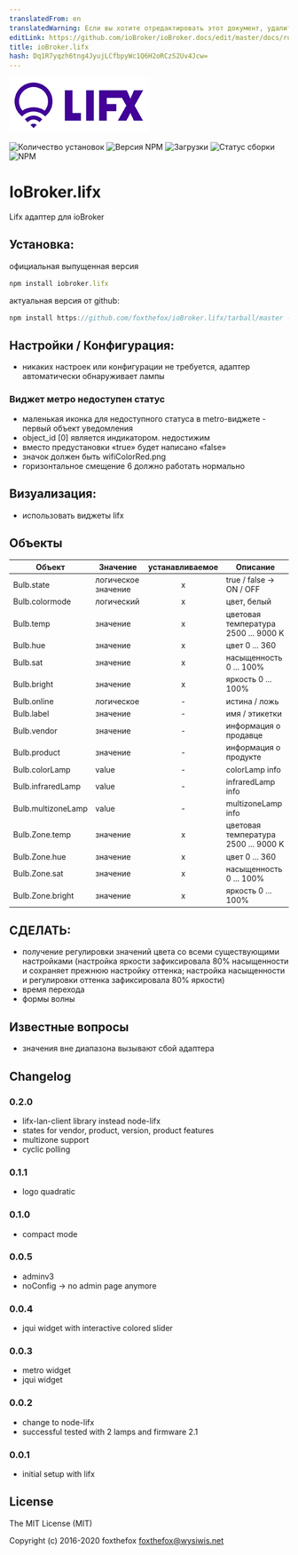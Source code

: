 ```yaml
---
translatedFrom: en
translatedWarning: Если вы хотите отредактировать этот документ, удалите поле «translationFrom», в противном случае этот документ будет снова автоматически переведен
editLink: https://github.com/ioBroker/ioBroker.docs/edit/master/docs/ru/adapterref/iobroker.lifx/README.md
title: ioBroker.lifx
hash: Dq1R7yqzh6tng4JyujLCfbpyWc1Q6H2oRCzS2Uv4Jcw=
---
```

![логотип](../../../en/adapterref/iobroker.lifx/admin/lifx_logo.png)

![Количество установок](http://iobroker.live/badges/lifx-stable.svg)
![Версия NPM](http://img.shields.io/npm/v/iobroker.lifx.svg)
![Загрузки](https://img.shields.io/npm/dm/iobroker.lifx.svg)
![Статус сборки](https://travis-ci.org/foxthefox/ioBroker.lifx.svg?branch=master)
![NPM](https://nodei.co/npm/iobroker.lifx.png?downloads=true)

# IoBroker.lifx
Lifx адаптер для ioBroker

## Установка:
официальная выпущенная версия

```javascript
npm install iobroker.lifx
```

актуальная версия от github:

```javascript
npm install https://github.com/foxthefox/ioBroker.lifx/tarball/master --production
```

## Настройки / Конфигурация:
- никаких настроек или конфигурации не требуется, адаптер автоматически обнаруживает лампы

### Виджет метро недоступен статус
- маленькая иконка для недоступного статуса в metro-виджете - первый объект уведомления
- object_id [0] является индикатором. недостижим
- вместо предустановки «true» будет написано «false»
- значок должен быть wifiColorRed.png
- горизонтальное смещение 6 должно работать нормально

## Визуализация:
- использовать виджеты lifx

## Объекты
| Объект | Значение | устанавливаемое | Описание |
|--------|-------|:-:|--------|
| Bulb.state | логическое значение | x | true / false -> ON / OFF |
| Bulb.colormode | логический | x | цвет, белый |
| Bulb.temp | значение | x | цветовая температура 2500 ... 9000 K |
| Bulb.hue | значение | x | цвет 0 ... 360 |
| Bulb.sat | значение | x | насыщенность 0 ... 100% |
| Bulb.bright | значение | x | яркость 0 ... 100% |
| Bulb.online | логическое | - | истина / ложь |
| Bulb.label | значение | - | имя / этикетки |
| Bulb.vendor | значение | - | информация о продавце |
| Bulb.product | значение | - | информация о продукте |
| Bulb.colorLamp | value | - | colorLamp info |
| Bulb.infraredLamp | value | - | infraredLamp info |
| Bulb.multizoneLamp | value | - | multizoneLamp info |
| Bulb.Zone.temp | значение | x | цветовая температура 2500 ... 9000 K |
| Bulb.Zone.hue | значение | x | цвет 0 ... 360 |
| Bulb.Zone.sat | значение | x | насыщенность 0 ... 100% |
| Bulb.Zone.bright | значение | x | яркость 0 ... 100% |

## СДЕЛАТЬ:
- получение регулировки значений цвета со всеми существующими настройками (настройка яркости зафиксировала 80% насыщенности и сохраняет прежнюю настройку оттенка; настройка насыщенности и регулировки оттенка зафиксировала 80% яркости)
- время перехода
- формы волны

## Известные вопросы
- значения вне диапазона вызывают сбой адаптера

## Changelog
### 0.2.0
- lifx-lan-client library instead node-lifx
- states for vendor, product, version, product features
- multizone support
- cyclic polling

### 0.1.1
- logo quadratic

### 0.1.0
- compact mode

### 0.0.5
- adminv3
- noConfig -> no admin page anymore

### 0.0.4
- jqui widget with interactive colored slider

### 0.0.3
- metro widget
- jqui widget

### 0.0.2 
- change to node-lifx
- successful tested with 2 lamps and firmware 2.1

### 0.0.1 
- initial setup with lifx

## License

The MIT License (MIT)

Copyright (c) 2016-2020 foxthefox <foxthefox@wysiwis.net>